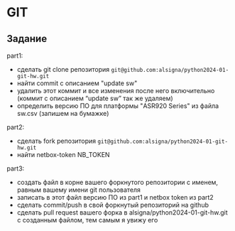 # GIT

## Задание

part1:

- сделать git clone репозитория `git@github.com:alsigna/python2024-01-git-hw.git`
- найти commit c описанием "update sw"
- удалить этот коммит и все изменения после него включительно (коммит с описанием “update sw” так же удаляем)
- определить версию ПО для платформы "ASR920 Series" из файла sw.csv (запишем на бумажке)

part2:

- сделать fork репозитория `git@github.com:alsigna/python2024-01-git-hw.git`
- найти netbox-token NB_TOKEN

part3:

- создать файл в корне вашего форкнутого репозитории с именем, равным вашему имени git пользователя
- записать в этот файл версию ПО из part1 и netbox token из part2
- сделать commit/push в свой форкнутый репозиторий на github
- сделать pull request вашего форка в alsigna/python2024-01-git-hw.git с созданным файлом, тем самым я увижу его
